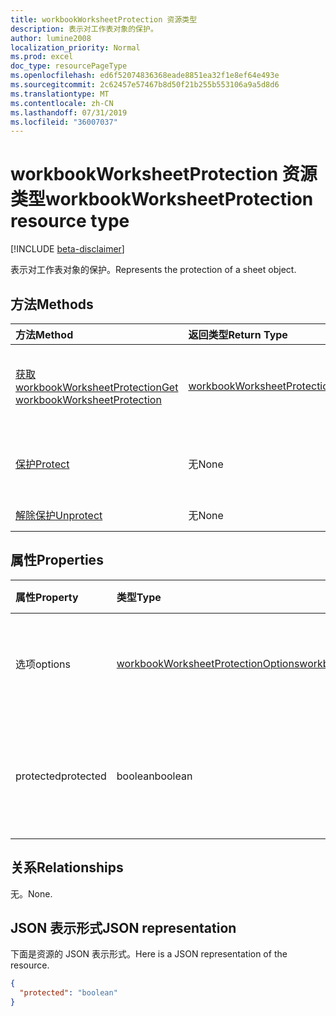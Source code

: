 ```yaml
---
title: workbookWorksheetProtection 资源类型
description: 表示对工作表对象的保护。
author: lumine2008
localization_priority: Normal
ms.prod: excel
doc_type: resourcePageType
ms.openlocfilehash: ed6f52074836368eade8851ea32f1e8ef64e493e
ms.sourcegitcommit: 2c62457e57467b8d50f21b255b553106a9a5d8d6
ms.translationtype: MT
ms.contentlocale: zh-CN
ms.lasthandoff: 07/31/2019
ms.locfileid: "36007037"
---
```

# <a name="workbookworksheetprotection-resource-type"></a><span data-ttu-id="5cc8f-103">workbookWorksheetProtection 资源类型</span><span class="sxs-lookup"><span data-stu-id="5cc8f-103">workbookWorksheetProtection resource type</span></span>

[!INCLUDE [beta-disclaimer](../../includes/beta-disclaimer.md)]

<span data-ttu-id="5cc8f-104">表示对工作表对象的保护。</span><span class="sxs-lookup"><span data-stu-id="5cc8f-104">Represents the protection of a sheet object.</span></span>


## <a name="methods"></a><span data-ttu-id="5cc8f-105">方法</span><span class="sxs-lookup"><span data-stu-id="5cc8f-105">Methods</span></span>

| <span data-ttu-id="5cc8f-106">方法</span><span class="sxs-lookup"><span data-stu-id="5cc8f-106">Method</span></span>           | <span data-ttu-id="5cc8f-107">返回类型</span><span class="sxs-lookup"><span data-stu-id="5cc8f-107">Return Type</span></span>    |<span data-ttu-id="5cc8f-108">说明</span><span class="sxs-lookup"><span data-stu-id="5cc8f-108">Description</span></span>|
|:---------------|:--------|:----------|
|[<span data-ttu-id="5cc8f-109">获取 workbookWorksheetProtection</span><span class="sxs-lookup"><span data-stu-id="5cc8f-109">Get workbookWorksheetProtection</span></span>](../api/worksheetprotection-get.md) | [<span data-ttu-id="5cc8f-110">workbookWorksheetProtection</span><span class="sxs-lookup"><span data-stu-id="5cc8f-110">workbookWorksheetProtection</span></span>](workbookworksheetprotection.md) |<span data-ttu-id="5cc8f-111">读取 workbookWorksheetProtection 对象的属性和关系。</span><span class="sxs-lookup"><span data-stu-id="5cc8f-111">Read properties and relationships of workbookWorksheetProtection object.</span></span>|
|[<span data-ttu-id="5cc8f-112">保护</span><span class="sxs-lookup"><span data-stu-id="5cc8f-112">Protect</span></span>](../api/worksheetprotection-protect.md)|<span data-ttu-id="5cc8f-113">无</span><span class="sxs-lookup"><span data-stu-id="5cc8f-113">None</span></span>|<span data-ttu-id="5cc8f-p101">保护工作表。如果工作表处于受保护状态，则会引发它。</span><span class="sxs-lookup"><span data-stu-id="5cc8f-p101">Protect a worksheet. It throws if the worksheet has been protected.</span></span>|
|[<span data-ttu-id="5cc8f-116">解除保护</span><span class="sxs-lookup"><span data-stu-id="5cc8f-116">Unprotect</span></span>](../api/worksheetprotection-unprotect.md)|<span data-ttu-id="5cc8f-117">无</span><span class="sxs-lookup"><span data-stu-id="5cc8f-117">None</span></span>|<span data-ttu-id="5cc8f-118">解除工作表保护</span><span class="sxs-lookup"><span data-stu-id="5cc8f-118">Unprotect a worksheet</span></span>|

## <a name="properties"></a><span data-ttu-id="5cc8f-119">属性</span><span class="sxs-lookup"><span data-stu-id="5cc8f-119">Properties</span></span>
| <span data-ttu-id="5cc8f-120">属性</span><span class="sxs-lookup"><span data-stu-id="5cc8f-120">Property</span></span>     | <span data-ttu-id="5cc8f-121">类型</span><span class="sxs-lookup"><span data-stu-id="5cc8f-121">Type</span></span>   |<span data-ttu-id="5cc8f-122">说明</span><span class="sxs-lookup"><span data-stu-id="5cc8f-122">Description</span></span>|
|:---------------|:--------|:----------|
|<span data-ttu-id="5cc8f-123">选项</span><span class="sxs-lookup"><span data-stu-id="5cc8f-123">options</span></span>|[<span data-ttu-id="5cc8f-124">workbookWorksheetProtectionOptions</span><span class="sxs-lookup"><span data-stu-id="5cc8f-124">workbookWorksheetProtectionOptions</span></span>](workbookworksheetprotectionoptions.md)|<span data-ttu-id="5cc8f-125">工作表保护选项。</span><span class="sxs-lookup"><span data-stu-id="5cc8f-125">Sheet protection options.</span></span> <span data-ttu-id="5cc8f-126">只读。</span><span class="sxs-lookup"><span data-stu-id="5cc8f-126">Read-only.</span></span>|
|<span data-ttu-id="5cc8f-127">protected</span><span class="sxs-lookup"><span data-stu-id="5cc8f-127">protected</span></span>|<span data-ttu-id="5cc8f-128">boolean</span><span class="sxs-lookup"><span data-stu-id="5cc8f-128">boolean</span></span>|<span data-ttu-id="5cc8f-p103">表示该工作表是否受保护。只读。</span><span class="sxs-lookup"><span data-stu-id="5cc8f-p103">Indicates if the worksheet is protected.  Read-only.</span></span>|

## <a name="relationships"></a><span data-ttu-id="5cc8f-131">关系</span><span class="sxs-lookup"><span data-stu-id="5cc8f-131">Relationships</span></span>
<span data-ttu-id="5cc8f-132">无。</span><span class="sxs-lookup"><span data-stu-id="5cc8f-132">None.</span></span>

## <a name="json-representation"></a><span data-ttu-id="5cc8f-133">JSON 表示形式</span><span class="sxs-lookup"><span data-stu-id="5cc8f-133">JSON representation</span></span>

<span data-ttu-id="5cc8f-134">下面是资源的 JSON 表示形式。</span><span class="sxs-lookup"><span data-stu-id="5cc8f-134">Here is a JSON representation of the resource.</span></span>

<!-- {
  "blockType": "resource",
  "optionalProperties": [
    "options"
  ],
  "@odata.type": "microsoft.graph.workbookWorksheetProtection"
}-->

```json
{
  "protected": "boolean"
}

```

<!-- uuid: 8fcb5dbc-d5aa-4681-8e31-b001d5168d79
2015-10-25 14:57:30 UTC -->
<!--
{
  "type": "#page.annotation",
  "description": "workbookWorksheetProtection resource",
  "keywords": "",
  "section": "documentation",
  "tocPath": "",
  "suppressions": []
}
-->
